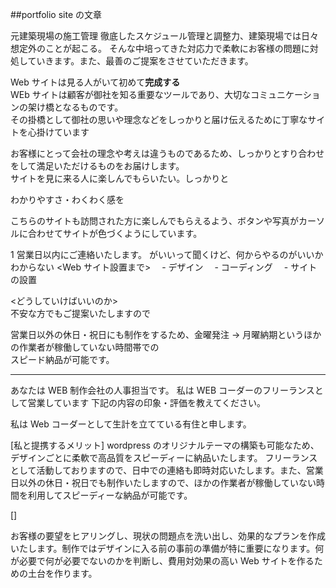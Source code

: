 ##portfolio site の文章

元建築現場の施工管理
徹底したスケジュール管理と調整力、建築現場では日々想定外のことが起こる。
そんな中培ってきた対応力で柔軟にお客様の問題に対処していきます。また、最善のご提案をさせていただきます。

Web サイトは見る人がいて初めて**完成する**  
WEb サイトは顧客が御社を知る重要なツールであり、大切なコミュニケーションの架け橋となるものです。  
その掛橋として御社の思いや理念などをしっかりと届け伝えるために丁寧なサイトを心掛けています

お客様にとって会社の理念や考えは違うものであるため、しっかりとすり合わせをして満足いただけるものをお届けします。  
サイトを見に来る人に楽しんでもらいたい。しっかりと

わかりやすさ・わくわく感を

こちらのサイトも訪問された方に楽しんでもらえるよう、ボタンや写真がカーソルに合わせてサイトが色づくようにしています。

1 営業日以内にご連絡いたします。
<WordPress>がいいって聞くけど、何からやるのがいいかわからない
<Web サイト設置まで>
　- デザイン
　- コーディング
　- サイトの設置

<どうしていけばいいのか>  
不安な方でもご提案いたしますので

営業日以外の休日・祝日にも制作をするため、金曜発注 → 月曜納期というほかの作業者が稼働していない時間帯での  
スピード納品が可能です。

---

あなたは WEB 制作会社の人事担当です。
私は WEB コーダーのフリーランスとして営業しています
下記の内容の印象・評価を教えてください。

私は Web コーダーとして生計を立てている有住と申します。

[私と提携するメリット]
wordpress のオリジナルテーマの構築も可能なため、デザインごとに柔軟で高品質をスピーディーに納品いたします。
フリーランスとして活動しておりますので、日中での連絡も即時対応いたします。また、営業日以外の休日・祝日でも制作いたしますので、ほかの作業者が稼働していない時間を利用してスピーディーな納品が可能です。

[]

お客様の要望をヒアリングし、現状の問題点を洗い出し、効果的なプランを作成いたします。制作ではデザインに入る前の事前の準備が特に重要になります。何が必要で何が必要でないのかを判断し、費用対効果の高い Web サイトを作るための土台を作ります。
